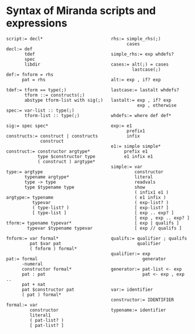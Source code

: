# Syntax of Miranda scripts and expressions

    script:= decl*                          rhs:= simple_rhs(;)
                                                  cases
    decl:= def
           tdef                             simple_rhs:= exp whdefs?
           spec
           libdir                           cases:= alt(;) = cases
                                                    lastcase(;)
    def:= fnform = rhs
          pat = rhs                         alt:= exp , if? exp

    tdef:= tform == type(;)                 lastcase:= lastalt whdefs?
           tform ::= constructs(;)
           abstype tform-list with sig(;)   lastalt:= exp , if? exp
                                                      exp , otherwise
    spec:= var-list :: type(;)
           tform-list :: type(;)            whdefs:= where def def*

    sig:= spec spec*                        exp:= e1
                                                  prefix1
    constructs:= construct | constructs           infix
                 construct
                                            e1:= simple simple*
    construct:= constructor argtype*             prefix e1
                type $constructor type           e1 infix e1
                ( construct ) argtype*
                                            simple:= var
    type:= argtype                                   constructor
           typename argtype*                         literal
           type -> type                              readvals
           type $typename type                       show
                                                     ( infix1 e1 )
    argtype:= typename                               ( e1 infix )
              typevar                                ( exp-list? )
              ( type-list? )                         [ exp-list? ]
              [ type-list ]                          [ exp .. exp? ]
                                                     [ exp , exp .. exp? ]
    tform:= typename typevar*                        [ exp | qualifs ]
            typevar $typename typevar                [ exp // qualifs ]

    fnform:= var formal*                    qualifs:= qualifier ; qualifs
             pat $var pat                             qualifier
             ( fnform ) formal*
                                            qualifier:= exp
    pat:= formal                                        generator
          -numeral
          constructor formal*               generator:= pat-list <- exp
          pat : pat                                     pat <- exp , exp ..
          pat + nat
          pat $constructor pat              var:= identifier
          ( pat ) formal*
                                            constructor:= IDENTIFIER
    formal:= var
             constructor                    typename:= identifier
             literal1
             ( pat-list? )
             [ pat-list? ]
